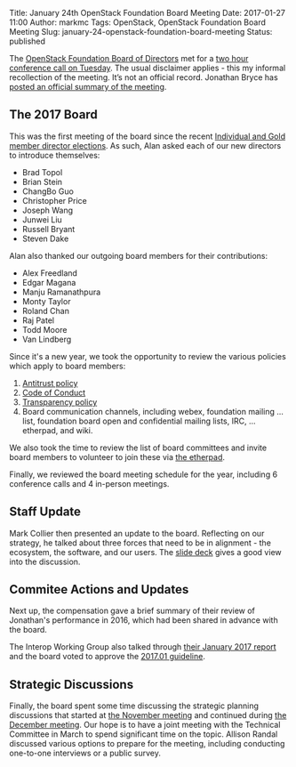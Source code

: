 Title: January 24th OpenStack Foundation Board Meeting
Date: 2017-01-27 11:00
Author: markmc
Tags: OpenStack, OpenStack Foundation Board Meeting
Slug: january-24-openstack-foundation-board-meeting
Status: published

The [OpenStack Foundation Board of
Directors](https://www.openstack.org/foundation/board-of-directors/)
met for a [two hour conference call on
Tuesday](https://wiki.openstack.org/wiki/Governance/Foundation/24Jan2017BoardMeeting). The
usual disclaimer applies - this my informal recollection of the
meeting. It’s not an official record. Jonathan Bryce has [posted an
official summary of the
meeting](http://lists.openstack.org/pipermail/foundation/2017-January/002464.html).

## The 2017 Board

This was the first meeting of the board since the recent [Individual
and Gold member director
elections](http://lists.openstack.org/pipermail/foundation/2017-January/002449.html). As
such, Alan asked each of our new directors to introduce themselves:

- Brad Topol
- Brian Stein
- ChangBo Guo
- Christopher Price
- Joseph Wang
- Junwei Liu
- Russell Bryant
- Steven Dake

Alan also thanked our outgoing board members for their contributions:

- Alex Freedland
- Edgar Magana
- Manju Ramanathpura
- Monty Taylor
- Roland Chan
- Raj Patel
- Todd Moore
- Van Lindberg

Since it's a new year, we took the opportunity to review the various
policies which apply to board members:

1. [Antitrust policy](https://wiki.openstack.org/wiki/Governance/Foundation/AntitrustPolicy)
2. [Code of Conduct](https://wiki.openstack.org/wiki/Governance/Foundation/CodeOfConduct)
3. [Transparency policy](http://www.openstack.org/legal/transparency-policy/)
4. Board communication channels, including webex, foundation mailing
... list, foundation board open and confidential mailing lists, IRC,
... etherpad, and wiki.

We also took the time to review the list of board committees and
invite board members to volunteer to join these via [the
etherpad](https://etherpad.openstack.org/p/UnofficialBoardNotes-Jan24-2017).

Finally, we reviewed the board meeting schedule for the year,
including 6 conference calls and 4 in-person meetings.

## Staff Update

Mark Collier then presented an update to the board. Reflecting on our
strategy, he talked about three forces that need to be in alignment -
the ecosystem, the software, and our users. The [slide
deck](http://lists.openstack.org/pipermail/foundation/attachments/20170125/86672a90/attachment-0001.pdf)
gives a good view into the discussion.

## Commitee Actions and Updates

Next up, the compensation gave a brief summary of their review of
Jonathan's performance in 2016, which had been shared in advance with
the board.

The Interop Working Group also talked through [their January 2017
report](https://docs.google.com/document/d/1MFotmauuwZXmmhiTj_iyzUIOcTZA1V8JXgPk8Lqdc-4)
and the board voted to approve the [2017.01
guideline](https://github.com/openstack/defcore/blob/master/doc/source/guidelines/2017.01.rst).

## Strategic Discussions

Finally, the board spent some time discussing the strategic planning
discussions that started at [the November
meeting](https://crustyblaa.com/november-17-openstack-foundation-board-meeting.html)
and continued during [the December
meeting](https://crustyblaa.com/december-6-openstack-foundation-board-meeting.html). Our
hope is to have a joint meeting with the Technical Committee in March
to spend significant time on the topic. Allison Randal discussed
various options to prepare for the meeting, including conducting
one-to-one interviews or a public survey.



